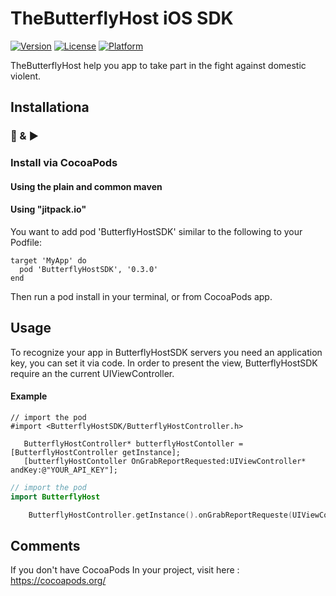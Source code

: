 # TheButterflyHost iOS SDK
[![Version](https://img.shields.io/cocoapods/v/ButterflyHostSDK.svg?style=flat)](https://cocoapods.org/pods/ButterflyHostSDK)
[![License](https://img.shields.io/cocoapods/l/ButterflyHostSDK.svg?style=flat)](https://cocoapods.org/pods/ButterflyHostSDK)
[![Platform](https://img.shields.io/cocoapods/p/ButterflyHostSDK.svg?style=flat)](https://cocoapods.org/pods/ButterflyHostSDK)


TheButterflyHost help you app to take part in the fight against domestic violent.


## Installationa
### 🔌 & ▶️

### Install via CocoaPods


#### Using the plain and common maven

#### Using "jitpack.io"

You want to add pod 'ButterflyHostSDK' similar to the following to your Podfile:

```
target 'MyApp' do
  pod 'ButterflyHostSDK', '0.3.0'
end

```

Then run a pod install in your terminal, or from CocoaPods app.


## Usage

To recognize your app in ButterflyHostSDK servers you need an application key, you can set it via code.
In order to present the view, ButterflyHostSDK require an the current UIViewController.

#### Example

```Objective - c
// import the pod
#import <ButterflyHostSDK/ButterflyHostController.h>

   ButterflyHostController* butterflyHostContoller = [ButterflyHostController getInstance];
   [butterflyHostContoller OnGrabReportRequested:UIViewController* andKey:@"YOUR_API_KEY"];

```

```Swift
// import the pod
import ButterflyHost

    ButterflyHostController.getInstance().onGrabReportRequeste(UIViewController, andKey:"YOUR_API_KEY")


```

## Comments

If you don't have CocoaPods In your project, visit here : https://cocoapods.org/

